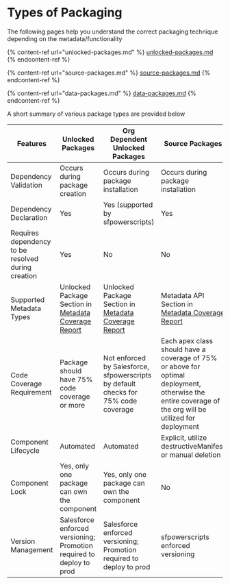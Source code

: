 # Types of Packaging

The following pages help you understand the correct packaging technique depending on the metadata/functionality

{% content-ref url="unlocked-packages.md" %}
[unlocked-packages.md](unlocked-packages.md)
{% endcontent-ref %}

{% content-ref url="source-packages.md" %}
[source-packages.md](source-packages.md)
{% endcontent-ref %}

{% content-ref url="data-packages.md" %}
[data-packages.md](data-packages.md)
{% endcontent-ref %}

A short summary of various package types are provided below

| Features                                           | Unlocked Packages                                                                                                | Org Dependent Unlocked Packages                                                                                  | Source Packages                                                                                                                                         | Data Packages                      | Diff Packages                                                                                                                              |
| -------------------------------------------------- | ---------------------------------------------------------------------------------------------------------------- | ---------------------------------------------------------------------------------------------------------------- | ------------------------------------------------------------------------------------------------------------------------------------------------------- | ---------------------------------- | ------------------------------------------------------------------------------------------------------------------------------------------ |
| Dependency Validation                              | Occurs during package creation                                                                                   | Occurs during package installation                                                                               | Occurs during package installation                                                                                                                      | N/A                                | Occurs during package installation                                                                                                         |
| Dependency Declaration                             | Yes                                                                                                              | Yes (supported by sfpowerscripts)                                                                                | Yes                                                                                                                                                     | Yes                                | Yes (supported by sfpowerscripts)                                                                                                          |
| Requires dependency to be resolved during creation | Yes                                                                                                              | No                                                                                                               | No                                                                                                                                                      | N/A                                | No                                                                                                                                         |
| Supported Metadata Types                           | Unlocked Package Section in [Metadata Coverage Report](https://developer.salesforce.com/docs/metadata-coverage/) | Unlocked Package Section in [Metadata Coverage Report](https://developer.salesforce.com/docs/metadata-coverage/) | <p>Metadata API<br>Section in <a href="https://developer.salesforce.com/docs/metadata-coverage/">Metadata Coverage Report</a></p>                       | N/A                                | <p>Metadata API<br>Section in <a href="https://developer.salesforce.com/docs/metadata-coverage/">Metadata Coverage Report</a></p>          |
| Code Coverage Requirement                          | Package should have 75% code coverage or more                                                                    | Not enforced by Salesforce, sfpowerscripts by default checks for 75% code coverage                               | Each apex class should have a coverage of 75% or above for optimal deployment, otherwise the entire coverage of the org will be utilized for deployment | N/A                                | Each apex class that's part of the delta between the current version and the baseline  needs a test class and requires a coverage of 75%.  |
| Component Lifecycle                                | Automated                                                                                                        | Automated                                                                                                        | Explicit, utilize destructiveManifest or manual deletion                                                                                                | N/A                                | Explicit, utilize destructiveManifest or manual deletion                                                                                   |
| Component Lock                                     | Yes, only one package can own the component                                                                      | Yes, only one package can own the component                                                                      | No                                                                                                                                                      | N/A                                | No                                                                                                                                         |
| Version Management                                 | Salesforce enforced versioning; Promotion required to deploy to prod                                             | Salesforce enforced versioning; Promotion required to deploy to prod                                             | sfpowerscripts enforced versioning                                                                                                                      | sfpowerscripts enforced versioning | sfpowerscripts enforced versioning                                                                                                         |
